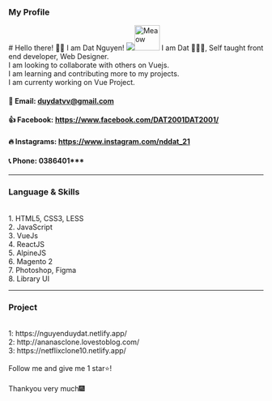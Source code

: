 
<!-- <h1 align="center"&text_color=DC143C>Hello everyone</h1> -->
<!-- <a href="https:&#x2F;&#x2F;www.canva.com&#x2F;design&#x2F;DAEpCTAVUVA&#x2F;view?utm_content=DAEpCTAVUVA&amp;utm_campaign=designshare&amp;utm_medium=embeds&amp;utm_source=link" target="_blank" rel="noopener">to Datnguyen</a> của Dat Tran -->
<h3 align="left" >My Profile </h3>
# Hello there! 👋🏻 I am Dat Nguyen! <a href=https://www.linkedin.com/in/dat-nguyen-duy/> <img src="https://img.shields.io/badge/LinkedIn-0077B5?style=plastic&logo=linkedin&logoColor=white"></a><img src="https://i.imgur.com/veZrcC7.gif" alt="Meaow" width="50" />
I am Dat 🙋🏻‍♂️, Self taught front end developer, Web Designer.<br>
I am looking to collaborate with others on Vuejs.<br>
I am learning and contributing more to my projects.<br>
I am currenty working on Vue Project.<br>

#### 💬 Email: duydatvv@gmail.com

#### 👍 Facebook: https://www.facebook.com/DAT2001DAT2001/

#### 🔥 Instagrams: https://www.instagram.com/nddat_21

#### 📞 Phone: 0386401***
<hr>

<h3 align="left"> Language & Skills </h3>
<br>
1️. HTML5, CSS3, LESS
</br>
2️. JavaScript
</br>
3️. VueJs
</br>
4. ReactJS
</br>
5. AlpineJS
</br>
6. Magento 2
</br>
7. Photoshop, Figma
</br>
8. Library UI
</br>

<hr>
<h3 align="left"> Project </h3>
<br>
1:  https://nguyenduydat.netlify.app/
</br>
2:  http://ananasclone.lovestoblog.com/
</br>
3:  https://netflixclone10.netlify.app/
</br>
</br>
Follow me and give me 1 star⭐!
<br>
<br>
Thankyou very much🎆

